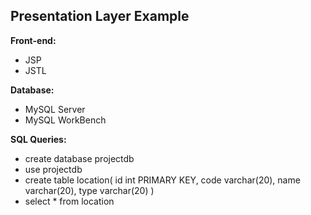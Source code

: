 ## Presentation Layer Example

**Front-end:**
- JSP
- JSTL

**Database:**

- MySQL Server
- MySQL WorkBench

**SQL Queries:**

- create database projectdb
- use projectdb
- create table location(
  id int PRIMARY KEY, 
  code varchar(20),
  name varchar(20),
  type varchar(20)
  )
- select * from location